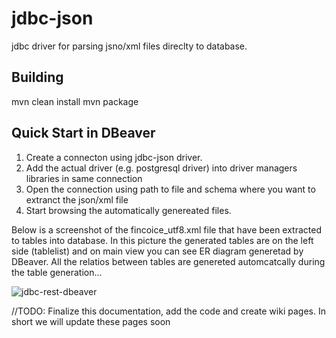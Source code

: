 # jdbc-json
jdbc driver for parsing jsno/xml files direclty to database. 

## Building
mvn clean install
mvn package

## Quick Start in DBeaver

1. Create a connecton using jdbc-json driver.
2. Add the actual driver (e.g. postgresql driver) into driver managers libraries in same connection
3. Open the connection using path to file and schema where you want to extranct the json/xml file
4. Start browsing the automatically genereated files.

Below is a screenshot of the fincoice_utf8.xml file that have been extracted to tables into database.
In this picture the generated tables are on the left side (tablelist) and on main view you can see ER diagram generetad by DBeaver.
All the relatios between tables are genereted automcatcally during the table generation...

![jdbc-rest-dbeaver](http://vnetcon.s3-website-eu-west-1.amazonaws.com/img/jdbc-json-dbeaver.png)


//TODO: Finalize this documentation, add the code and create wiki pages. In short we will update these pages soon


